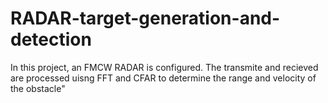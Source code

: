 # RADAR-target-generation-and-detection
In this project, an FMCW RADAR is configured. The transmite and recieved are processed uisng FFT and CFAR to determine the range and velocity of the obstacle"

